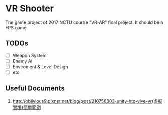 # VR Shooter

The game project of 2017 NCTU course "VR-AR" final project. It should be a FPS game.

## TODOs

- [ ] Weapon System
- [ ] Enemy AI
- [ ] Enviroment & Level Design
- [ ] etc.

## Useful Documents

1. http://oblivious9.pixnet.net/blog/post/210758803-unity-htc-vive-vr(虛擬實境)簡單範例